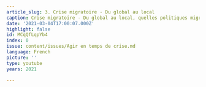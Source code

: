 ```yaml
---
article_slug: 3. Crise migratoire - Du global au local
caption: Crise migratoire - Du global au local, quelles politiques migratoires ?
date: '2021-03-04T17:00:07.000Z'
highlight: false
id: MCqQfLqpYb4
index: 0
issue: content/issues/Agir en temps de crise.md
language: French
picture: ''
type: youtube
years: 2021

---
```

